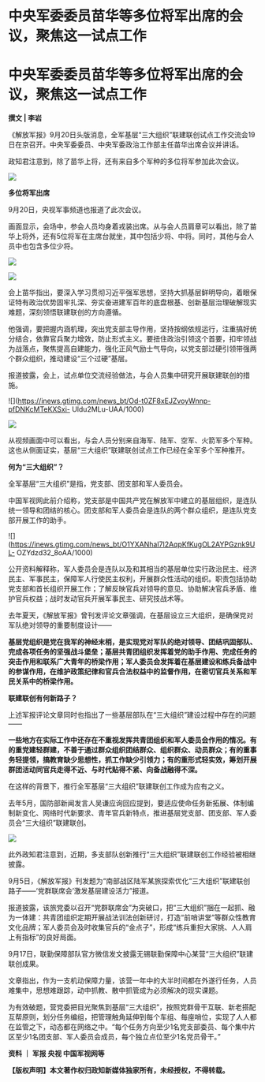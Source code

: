 # 中央军委委员苗华等多位将军出席的会议，聚焦这一试点工作

# 中央军委委员苗华等多位将军出席的会议，聚焦这一试点工作

**撰文 | 李岩**

《解放军报》9月20日头版消息，全军基层“三大组织”联建联创试点工作交流会19日在京召开。中央军委委员、中央军委政治工作部主任苗华出席会议并讲话。

政知君注意到，除了苗华上将，还有来自多个军种的多位将军参加此次会议。

![](https://inews.gtimg.com/news_bt/OqIdM7_GdxM9_RUVXn02e9LID-L2L5LdL3hJ6CbQwfRhwAA/1000)

**多位将军出席**

9月20日，央视军事频道也报道了此次会议。

画面显示，会场中，参会人员均身着戎装出席。从与会人员肩章可以看出，除了苗华上将外，还有5位将军在主席台就坐，其中包括少将、中将。同时，其他与会人员中也包含多位少将。

![](https://inews.gtimg.com/news_bt/ORwXHjjWgp67Ypn2p9oqJRlW2h91HFFOH4ty_rKliyuQQAA/1000)

![](https://inews.gtimg.com/news_bt/OSh2bQfOaxevZuGtYIOrrgYx93ZQdKndC4Vo3PF1BYEzwAA/1000)

会上苗华指出，要深入学习贯彻习近平强军思想，坚持大抓基层鲜明导向，着眼保证特有政治优势固牢扎深、夯实奋进建军百年的底盘根基、创新基层治理破解现实难题，深刻领悟联建联创的方向遵循。

他强调，要把握内涵机理，突出党支部主导作用，坚持按纲依规运行，注重搞好统分结合，依靠官兵聚力增效，防止形式主义。要扭住政治引领这个首要，扣牢领战为战落点，聚焦提高自建能力，强化正风气励士气导向，以党支部过硬引领带强两个群众组织，推动建设“三个过硬”基层。

报道披露，会上，试点单位交流经验做法，与会人员集中研究开展联建联创的措施。

![](https://inews.gtimg.com/news_bt/Od-t0ZF8xEJZvoyWnnp-pfDNKcMTeKXSxi-
Uldu2MLu-UAA/1000)

![](https://inews.gtimg.com/news_bt/OnhcFumt1kw6bcxlcscYZ1sb_YbeY9BCCdtzciYHny5tMAA/1000)

从视频画面中可以看出，与会人员分别来自海军、陆军、空军、火箭军多个军种。这也从侧面证实，基层“三大组织”联建联创试点工作已经在全军多个军种推开。

**何为“三大组织”？**

全军基层“三大组织”是指，党支部、团支部和军人委员会。

中国军视网此前介绍称，党支部是中国共产党在解放军中建立的基层组织，是连队统一领导和团结的核心。团支部和军人委员会是连队的两个群众组织，是连队党支部开展工作的助手。

![](https://inews.gtimg.com/news_bt/O1YXANhaI7l2AqpKfKugOL2AYPGznk9UL-
OZYdzd32_8oAA/1000)

公开资料解释称，军人委员会是连队以及和其相当的基层单位实行政治民主、经济民主、军事民主，保障军人行使民主权利，开展群众性活动的组织。职责包括协助党支部和首长组织开展工作；了解反映官兵对领导的意见、协助解决官兵矛盾、维护官兵权益；战时发动官兵开展军事民主、研究技战术等。

去年夏天，《解放军报》曾刊发评论文章强调，在基层设立三大组织，是确保党对军队绝对领导的重要制度设计——

**基层党组织是党在我军的神经末梢，是实现党对军队的绝对领导、团结巩固部队、完成各项任务的坚强战斗堡垒；基层共青团组织发挥着党的助手作用、完成任务的突击作用和联系广大青年的桥梁作用；军人委员会发挥着在基层建设和练兵备战中的参谋作用，在维护政策纪律和官兵合法权益中的监督作用，在密切官兵关系和军民关系中的桥梁作用。**

**联建联创有何新路子？**

上述军报评论文章同时也指出了一些基层部队在“三大组织”建设过程中存在的问题——

**一些地方在实际工作中还存在不重视发挥共青团组织和军人委员会作用的情况。有的重党建轻群建，不善于通过群众组织团结群众、组织群众、动员群众；有的重事务轻提领，搞教育缺少思想性，抓工作缺少引领力；有的重形式轻实效，筹划开展群团活动同官兵走得不近、与时代贴得不紧、向备战融得不深。**

在这样的背景下，推行全军基层“三大组织”联建联创工作成为应有之义。

去年5月，国防部新闻发言人吴谦应询回应提到，要适应使命任务新拓展、体制编制新变化、网络时代新要求、青年官兵新特点，推进基层党支部、团支部、军人委员会“三大组织”联建联创。

![](https://inews.gtimg.com/news_bt/ORYN34KyHlgNm3VcPHM0aiaQxHDJlN1npC-6sTQk4KlEsAA/1000)

此外政知君注意到，近期，多支部队创新推行“三大组织”联建联创工作经验被相继披露。

9月5日，《解放军报》刊发题为“南部战区陆军某旅探索优化“三大组织”联建联创路子——‘党群联席会’激发基层建设活力”报道。

报道披露，该旅党委以召开“党群联席会”为突破口，把“三大组织”捆在一起抓、融为一体建：共青团组织定期开展战法训法创新研讨，打造“前哨讲堂”等群众性教育文化品牌；军人委员会及时收集官兵的“金点子”，形成“练兵重担大家挑、人人肩上有指标”的良好局面。

9月17日，联勤保障部队官方微信发文披露无锡联勤保障中心某营“三大组织”联建联创成果。

文章指出，作为一支机动保障力量，该营一年中的大半时间都在外遂行任务，人员难集中，思想难跟踪，动中抓教、散中抓管成为必须解决的现实课题。

为有效破题，营党委把目光聚焦到基层“三大组织”，按照党群骨干互联、新老搭配互帮原则，划分任务编组，把管理触角延伸到每个车组、每座哨位，实现了人人都在监管之下，动态都在网络之中。“每个任务方向至少1名党支部委员、每个集中片区至少1名团支部、军人委员会成员，每个独立点位至少1名党员骨干。”

**资料 ｜ 军报 央视 中国军视网等**

**【版权声明】本文著作权归政知新媒体独家所有，未经授权，不得转载。**

